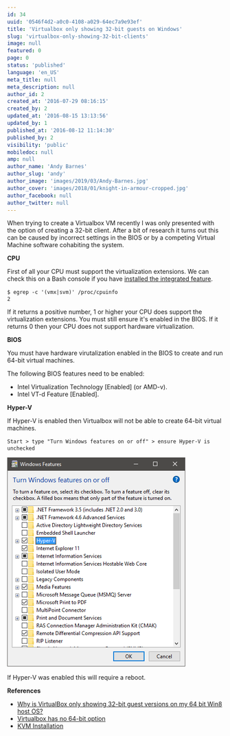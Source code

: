 ```yaml
---
id: 34
uuid: '0546f4d2-a0c0-4108-a029-64ec7a9e93ef'
title: 'Virtualbox only showing 32-bit guests on Windows'
slug: 'virtualbox-only-showing-32-bit-clients'
image: null
featured: 0
page: 0
status: 'published'
language: 'en_US'
meta_title: null
meta_description: null
author_id: 2
created_at: '2016-07-29 08:16:15'
created_by: 2
updated_at: '2016-08-15 13:13:56'
updated_by: 1
published_at: '2016-08-12 11:14:30'
published_by: 2
visibility: 'public'
mobiledoc: null
amp: null
author_name: 'Andy Barnes'
author_slug: 'andy'
author_image: 'images/2019/03/Andy-Barnes.jpg'
author_cover: 'images/2018/01/knight-in-armour-cropped.jpg'
author_facebook: null
author_twitter: null
---
```


When trying to create a Virtualbox VM recently I was only presented with the option of creating a 32-bit client. After a bit of research it turns out this can be caused by incorrect settings in the BIOS or by a competing Virtual Machine software cohabiting the system.

**CPU**

First of all your CPU must support the virtualization extensions. We can check this on a Bash console if you have [installed the integrated feature](https://www.neontribe.co.uk/windows-10-build-1607-integrated-bash/).

```
$ egrep -c '(vmx|svm)' /proc/cpuinfo
2
```

If it returns a positive number, 1 or higher your CPU does support the virtualization extensions. You must still ensure it's enabled in the BIOS. If it returns 0 then your CPU does not support hardware virtualization.

**BIOS**

You must have hardware virutalization enabled in the BIOS to create and run 64-bit virtual machines.

The following BIOS features need to be enabled:

- Intel Virtualization Technology [Enabled] (or AMD-v).
- Intel VT-d Feature [Enabled].

**Hyper-V**

If Hyper-V is enabled then Virtualbox will not be able to create 64-bit virtual machines.

```
Start > type "Turn Windows features on or off" > ensure Hyper-V is unchecked
```

![Turn Windows features on or off](images/2016/07/turn-windows-features-on-or-off.png)

If Hyper-V was enabled this will require a reboot.

**References**

- [Why is VirtualBox only showing 32-bit guest versions on my 64 bit Win8 host OS?](http://www.fixedbyvonnie.com/2014/11/virtualbox-showing-32-bit-guest-versions-64-bit-host-os/#.V5sNlzsrKUm)
- [Virtualbox has no 64-bit option](http://askubuntu.com/questions/675251/virtualbox-has-no-64-bit-options)
- [KVM Installation](https://help.ubuntu.com/community/KVM/Installation)
